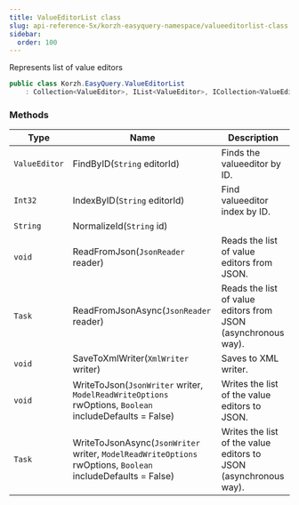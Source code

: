 ```yaml
---
title: ValueEditorList class
slug: api-reference-5x/korzh-easyquery-namespace/valueeditorlist-class
sidebar:
  order: 100
---
```


Represents list of value editors
```csharp
public class Korzh.EasyQuery.ValueEditorList
    : Collection<ValueEditor>, IList<ValueEditor>, ICollection<ValueEditor>, IEnumerable<ValueEditor>, IEnumerable, IList, ICollection, IReadOnlyList<ValueEditor>, IReadOnlyCollection<ValueEditor>

```

### Methods

| Type | Name | Description | 
| --- | --- | --- | 
| `ValueEditor` | FindByID(`String` editorId) | Finds the valueeditor by ID. | 
| `Int32` | IndexByID(`String` editorId) | Find valueeditor index by ID. | 
| `String` | NormalizeId(`String` id) |  | 
| `void` | ReadFromJson(`JsonReader` reader) | Reads the list of value editors from JSON. | 
| `Task` | ReadFromJsonAsync(`JsonReader` reader) | Reads the list of value editors from JSON (asynchronous way). | 
| `void` | SaveToXmlWriter(`XmlWriter` writer) | Saves to XML writer. | 
| `void` | WriteToJson(`JsonWriter` writer, `ModelReadWriteOptions` rwOptions, `Boolean` includeDefaults = False) | Writes the list of the value editors to JSON. | 
| `Task` | WriteToJsonAsync(`JsonWriter` writer, `ModelReadWriteOptions` rwOptions, `Boolean` includeDefaults = False) | Writes the list of the value editors to JSON (asynchronous way). |

